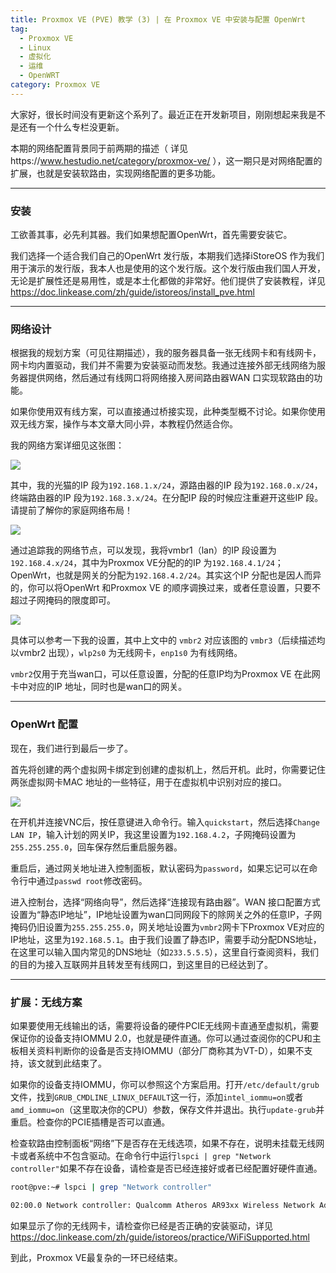 ```yaml
---
title: Proxmox VE (PVE) 教学 (3) | 在 Proxmox VE 中安装与配置 OpenWrt
tag:
  - Proxmox VE
  - Linux
  - 虚拟化
  - 运维
  - OpenWRT
category: Proxmox VE
---
```


大家好，很长时间没有更新这个系列了。最近正在开发新项目，刚刚想起来我是不是还有一个什么专栏没更新。

本期的网络配置背景同于前两期的描述（ 详见https://www.hestudio.net/category/proxmox-ve/ ），这一期只是对网络配置的扩展，也就是安装软路由，实现网络配置的更多功能。

---

### 安装

工欲善其事，必先利其器。我们如果想配置OpenWrt，首先需要安装它。

我们选择一个适合我们自己的OpenWrt 发行版，本期我们选择iStoreOS 作为我们用于演示的发行版，我本人也是使用的这个发行版。这个发行版由我们国人开发，无论是扩展性还是易用性，或是本土化都做的非常好。他们提供了安装教程，详见 https://doc.linkease.com/zh/guide/istoreos/install_pve.html

---

### 网络设计

根据我的规划方案（可见往期描述），我的服务器具备一张无线网卡和有线网卡，网卡均内置驱动，我们并不需要为安装驱动而发愁。我通过连接外部无线网络为服务器提供网络，然后通过有线网口将网络接入房间路由器WAN 口实现软路由的功能。

如果你使用双有线方案，可以直接通过桥接实现，此种类型概不讨论。如果你使用双无线方案，操作与本文章大同小异，本教程仍然适合你。

我的网络方案详细见这张图：

![](https://image.hestudio.net/i/2024/06/13/666a6fbfdb94a.png)

其中，我的光猫的IP 段为`192.168.1.x/24`，源路由器的IP 段为`192.168.0.x/24`，终端路由器的IP 段为`192.168.3.x/24`。在分配IP 段的时候应注重避开这些IP 段。请提前了解你的家庭网络布局！

![](https://image.hestudio.net/i/2024/06/13/666a701eec56a.png)

通过追踪我的网络节点，可以发现，我将vmbr1（lan）的IP 段设置为`192.168.4.x/24`，其中为Proxmox VE分配的的IP 为`192.168.4.1/24`；OpenWrt，也就是网关的分配为`192.168.4.2/24`。其实这个IP 分配也是因人而异的，你可以将OpenWrt 和Proxmox VE 的顺序调换过来，或者任意设置，只要不超过子网掩码的限度即可。

![](https://image.hestudio.net/i/2024/06/13/666a75c984987.png)

具体可以参考一下我的设置，其中上文中的 `vmbr2` 对应该图的 `vmbr3`（后续描述均以vmbr2 出现），`wlp2s0` 为无线网卡，`enp1s0` 为有线网络。

`vmbr2`仅用于充当wan口，可以任意设置，分配的任意IP均为Proxmox VE 在此网卡中对应的IP 地址，同时也是wan口的网关。

---

### OpenWrt 配置

现在，我们进行到最后一步了。

首先将创建的两个虚拟网卡绑定到创建的虚拟机上，然后开机。此时，你需要记住两张虚拟网卡MAC 地址的一些特征，用于在虚拟机中识别对应的接口。

![](https://image.hestudio.net/i/2024/06/13/666a7b36348c8.png)

在开机并连接VNC后，按任意键进入命令行。输入`quickstart`，然后选择`Change LAN IP`，输入计划的网关IP，我这里设置为`192.168.4.2`，子网掩码设置为`255.255.255.0`，回车保存然后重启服务器。

重启后，通过网关地址进入控制面板，默认密码为`password`，如果忘记可以在命令行中通过`passwd root`修改密码。

进入控制台，选择“网络向导”，然后选择“连接现有路由器”。WAN 接口配置方式设置为“静态IP地址”，IP地址设置为wan口同网段下的除网关之外的任意IP，子网掩码仍旧设置为`255.255.255.0`，网关地址设置为`vmbr2`网卡下Proxmox VE对应的IP地址，这里为`192.168.5.1`。由于我们设置了静态IP，需要手动分配DNS地址，在这里可以输入国内常见的DNS地址（如`233.5.5.5`），这里自行查阅资料，我们的目的为接入互联网并且转发至有线网口，到这里目的已经达到了。

---

### 扩展：无线方案

如果要使用无线输出的话，需要将设备的硬件PCIE无线网卡直通至虚拟机，需要保证你的设备支持IOMMU 2.0，也就是硬件直通。你可以通过查阅你的CPU和主板相关资料判断你的设备是否支持IOMMU（部分厂商称其为VT-D），如果不支持，该文就到此结束了。

如果你的设备支持IOMMU，你可以参照这个方案启用。打开`/etc/default/grub`文件，找到`GRUB_CMDLINE_LINUX_DEFAULT`这一行，添加`intel_iommu=on`或者`amd_iommu=on`（这里取决你的CPU）参数，保存文件并退出。执行`update-grub`并重启。检查你的PCIE插槽是否可以直通。

检查软路由控制面板“网络”下是否存在无线选项，如果不存在，说明未挂载无线网卡或者系统中不包含驱动。在命令行中运行`lspci | grep "Network controller"`如果不存在设备，请检查是否已经连接好或者已经配置好硬件直通。

```bash
root@pve:~# lspci | grep "Network controller"

02:00.0 Network controller: Qualcomm Atheros AR93xx Wireless Network Adapter (rev 01)
```

如果显示了你的无线网卡，请检查你已经是否正确的安装驱动，详见 https://doc.linkease.com/zh/guide/istoreos/practice/WiFiSupported.html

到此，Proxmox VE最复杂的一环已经结束。
